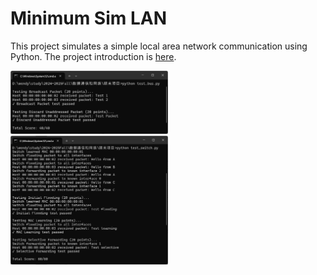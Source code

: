 # Minimum Sim LAN
This project simulates a simple local area network communication using Python. The project introduction is [here](https://github.com/ensomnia16/EE315-24-Proj).

<img src="./test_bus.png" width="50%">

<img src="./test_switch.png" width="50%">
